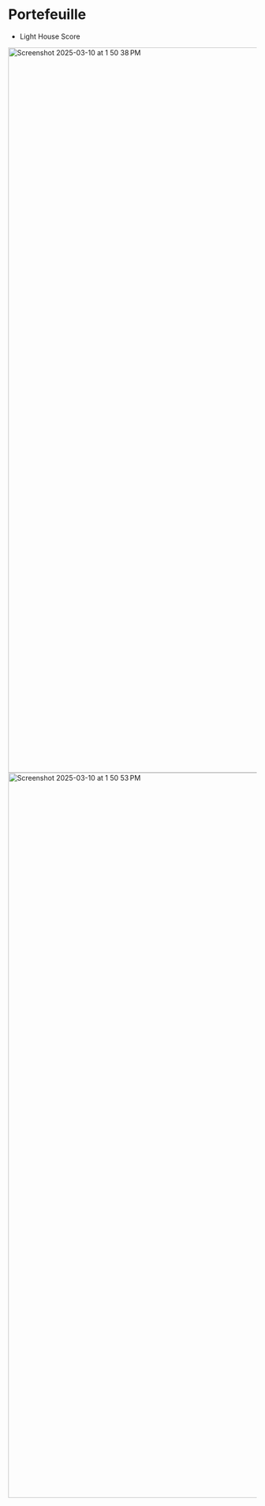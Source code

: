 # Portefeuille

- Light House Score

<img width="1470" alt="Screenshot 2025-03-10 at 1 50 38 PM" src="https://github.com/user-attachments/assets/67bf190b-1ca0-472f-9082-d09720428e7c" />

<img width="1470" alt="Screenshot 2025-03-10 at 1 50 53 PM" src="https://github.com/user-attachments/assets/758c3334-7d0b-43f5-951c-72fdd2853b0f" />
